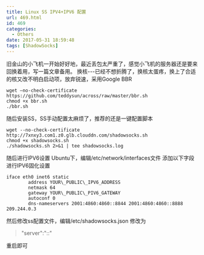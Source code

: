 ```yaml
---
title: Linux SS IPV4+IPV6 配置
url: 469.html
id: 469
categories:
  - Others
date: 2017-05-31 18:59:48
tags: [ShadowSocks]
---
```


旧金山的小飞机一开始好好地，最近丢包太严重了，感觉小飞机的服务器还是要来回换着用，写一篇文章备用。 换核---已经不想折腾了，换核太蛋疼，换上了合适的核又改不明白启动项，放弃锐速，采用Google BBR  
```
wget –no-check-certificate https://github.com/teddysun/across/raw/master/bbr.sh
chmod +x bbr.sh
./bbr.sh
```
随后安装SS，SS手动配置太麻烦了，推荐的还是一键配置脚本  
```
wget --no-check-certificate http://7xnxy3.com1.z0.glb.clouddn.com/shadowsocks.sh
chmod +x shadowsocks.sh
./shadowsocks.sh 2>&1 | tee shadowsocks.log
```
随后进行IPV6设置 Ubuntu下，编辑/etc/network/interfaces文件 添加以下字段进行IPV6固化设置   
```
iface eth0 inet6 static
        address YOUR\_PUBLIC\_IPV6_ADDRESS
        netmask 64
        gateway YOUR\_PUBLIC\_PIV6_GATEWAY
        autoconf 0
        dns-nameservers 2001:4860:4860::8844 2001:4860:4860::8888 209.244.0.3
```
然后修改ss配置文件，编辑/etc/shadowsocks.json 修改为  
 
>"server":"::"

重启即可  